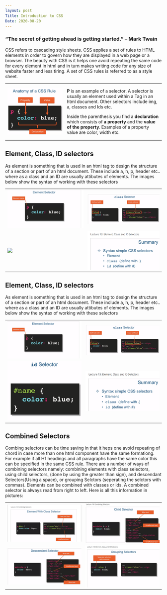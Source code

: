 ```yaml
---
layout: post 
Title: Introduction to CSS
Date: 2020-08-20
---
```

<h3>“The secret of getting ahead is getting started.” – Mark Twain</h3> 

CSS refers to cascading style sheets. CSS applies a set of rules to HTML elements in order to govern how they are displayed in a web page or a browser. The beauty with CSS is it helps one avoid repeating the same code for every element in html and in turn makes writing code for any size of website faster and less tiring. A set of CSS rules is referred to as a style sheet.
<table class="w3-table">
  <tr>
    <td><img src="/images/cssruleanatomy.png"></td>
    <td><p><b>P</b> is an example of a selector. A selector is usually an element used within a Tag in an html document. Other selectors include img, a, classes and Ids etc.</p><p>Inside the parenthesis you find a <b>declaration </b> which consists of <b>a property</b> and the <b>value of the property</b>. Examples of a property value are color, width etc.</p></td>
  </tr>
 
</table>

<h2>Element, Class, ID selectors</h2>
As element is something that is used in an html tag to design the structure of a section or part of an html document. These include a, h, p, header etc.. where as a class and an ID are usually attibutes of elements. 
The images below show the syntax of working with these selectors
<Table>
  <tr>
    <td><img src = "/images/elementselector.png"></td> <td><img src = "/images/classselector.png"></td>
    </tr>
    <tr> 
      <td><img src = "/images/idselector.png"></td> <td><img src = "/images/selectors.png"></td>
    </tr>
</Table>

<h2>Element, Class, ID selectors</h2>
As element is something that is used in an html tag to design the structure of a section or part of an html document. These include a, h, p, header etc.. where as a class and an ID are usually attibutes of elements. 
The images below show the syntax of working with these selectors
<Table>
  <tr>
    <td><img src = "/images/elementselector.png"></td> <td><img src = "/images/classselector.png"></td>
    </tr>
    <tr> 
      <td><img src = "/images/idselectors.png"></td> <td><img src = "/images/selectors.png"></td>
    </tr>
</Table>

<h2>Combined Selectors</h2>
Combing selectors can be time saving in that it heps one avoid repeating of chord in case more than one html component have the same formationg. For example if all H1 headings and all paragraphs have the same color this can be specified in the same CSS rule. 
There are a number of ways of combining selectors namely: combining elements with class selectors, using child selectors, (done by using the greater than sign), and descendant Selectors(Using a space), or grouping Selctors (seperating the selctors with commas). Elements can be combined with classes or ids. A combined selector is always read from right to left. 
Here is all this information in pictures:
<Table>
  <tr>
    <td><img src = "/images/Elementwithclassselector.png"></td> <td><img src = "/images/childselector.png"></td>
    </tr>
    <tr> 
      <td><img src = "/images/descendantselector.png"></td> <td><img src = "/images/Combiningselectors.png"></td>
    </tr>
</Table>
